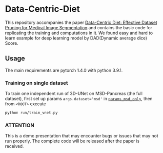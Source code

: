 # Data-Centric-Diet


This repository accompanies the paper [Data-Centric Diet: Effective Dataset Pruning for Medical Image Segmentation](https://arxiv.org/abs/2308.01189) and contains the basic code for replicating the training and computations in it.
We found easy and hard to learn example for deep learning model by DAD(Dynamic average dice) Score.


## Usage
The main requirements are pytorch 1.4.0 with python 3.9.1.

### Training on single dataset
To train one independent run of 3D-UNet on MSD-Pancreas (the full dataset), first set up params `args.dataset='msd'` in [`params_msd_only`](params/params_msd_only), then from `<ROOT>` execute

```sh
python run/train_vnet.py 
```

### ATTENTION
This is a demo presentation that may encounter bugs or issues that may not run properly. The complete code will be released after the paper is received.


